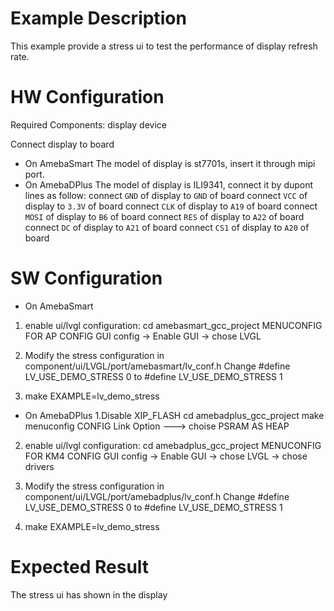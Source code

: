# Example Description

This example provide a stress ui to test the performance of display refresh rate.

# HW Configuration

Required Components: display device

Connect display to board
* On AmebaSmart
The model of display is st7701s, insert it through mipi port.
* On AmebaDPlus
The model of display is ILI9341, connect it by dupont lines as follow:
connect `GND` of display to `GND` of board
connect `VCC` of display to `3.3V` of board
connect `CLK` of display to `A19` of board
connect `MOSI` of display to `B6` of board
connect `RES` of display to `A22` of board
connect `DC` of display to `A21` of board
connect `CS1` of display to `A20` of board

# SW Configuration
* On AmebaSmart
1. enable ui/lvgl configuration:
cd amebasmart_gcc_project
MENUCONFIG FOR AP CONFIG
GUI config -> Enable GUI ->  chose LVGL

1. Modify the stress configuration in
component/ui/LVGL/port/amebasmart/lv_conf.h
Change
#define LV_USE_DEMO_STRESS 0
to
#define LV_USE_DEMO_STRESS 1

1. make EXAMPLE=lv_demo_stress

* On AmebaDPlus
1.Disable XIP_FLASH
cd amebadplus_gcc_project
make menuconfig
CONFIG Link Option  --->
choise PSRAM AS HEAP

2. enable ui/lvgl configuration:
cd amebadplus_gcc_project
MENUCONFIG FOR KM4 CONFIG
GUI config -> Enable GUI ->  chose LVGL ->  chose drivers

3. Modify the stress configuration in
component/ui/LVGL/port/amebadplus/lv_conf.h
Change
#define LV_USE_DEMO_STRESS 0
to
#define LV_USE_DEMO_STRESS 1

4. make EXAMPLE=lv_demo_stress

# Expected Result
The stress ui has shown in the display